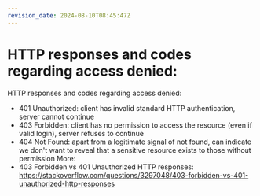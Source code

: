 ```yaml
---
revision_date: 2024-08-10T08:45:47Z
---
```

# HTTP responses and codes regarding access denied:
HTTP responses and codes regarding access denied:
* 401 Unauthorized: client has invalid standard HTTP authentication, server cannot continue
* 403 Forbidden: client has no permission to access the resource (even if valid login), server refuses to continue
* 404 Not Found: apart from a legitimate signal of not found, can indicate we don't want to reveal that a sensitive resource exists to those without permission
More:
* 403 Forbidden vs 401 Unauthorized HTTP responses: https://stackoverflow.com/questions/3297048/403-forbidden-vs-401-unauthorized-http-responses
